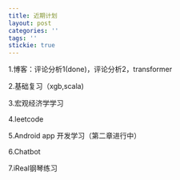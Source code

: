 ```yaml
---
title: 近期计划
layout: post
categories: ''
tags: ''
stickie: true
---
```

1.博客：评论分析1(done)，评论分析2，transformer

2.基础复习（xgb,scala)

3.宏观经济学学习

4.leetcode

5.Android app 开发学习（第二章进行中）

6.Chatbot

7.iReal钢琴练习